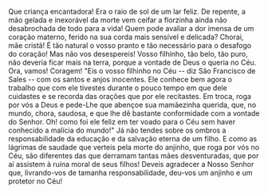 Que criança encantadora! Era o raio de sol de um lar feliz. De repente, a mão gelada e inexorável da morte vem ceifar a florzinha ainda não desabrochada de todo para a vida! Quem pode avaliar a dor imensa de um coração materno, ferido na sua corda mais sensível e delicada? Chorai, mãe cristã! É tão natural o vosso pranto e tão necessário para o desafogo do coração! Mas não vos desespereis! Vosso filhinho, tão belo, tão puro, não deveria ficar mais na terra, porque a vontade de Deus o queria no Céu. Ora, vamos! Coragem! "Eis o vosso filhinho no Céu -- diz São Francisco de Sales -- com os santos e anjos inocentes. Ele conhece bem agora o trabalho que com ele tivestes durante o pouco tempo em que dele cuidastes e se recorda das orações que por ele recitastes. Em troca, roga por vós a Deus e pede-Lhe que abençoe sua mamãezinha querida, que, no mundo, chora, saudosa, e que lhe dê bastante conformidade com a vontade do Senhor. Oh! como foi ele feliz em ter voado para o Céu sem haver conhecido a malícia do mundo!" Já não tendes sobre os ombros a responsabilidade da educação e da salvação eterna de um filho. E como as lágrimas de saudade que verteis pela morte do anjinho, que roga por vós no Céu, são diferentes das que derramam tantas mães desventuradas, que por aí assistem à ruína moral de seus filhos! Deveis agradecer a Nosso Senhor que, livrando-vos de tamanha responsabilidade, deu-vos um anjinho e um protetor no Céu!